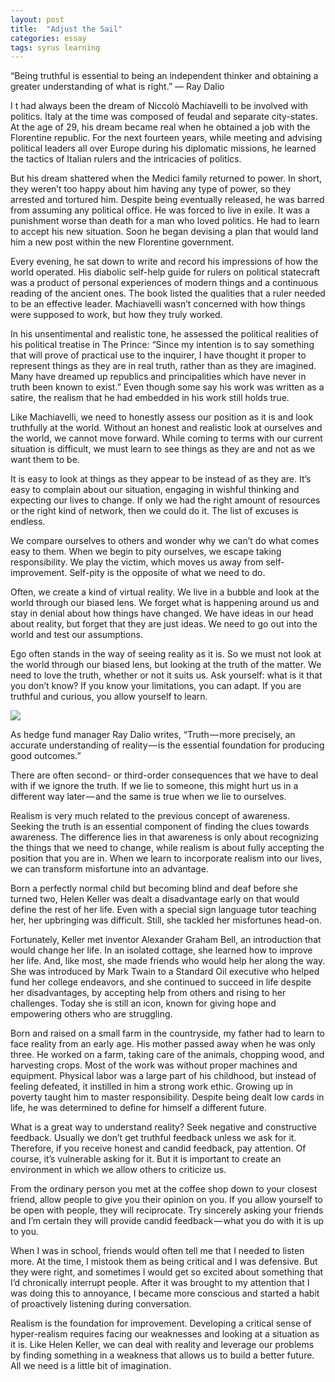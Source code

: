 ```yaml
---
layout: post
title:  "Adjust the Sail"
categories: essay
tags: syrus learning
---
```


“Being truthful is essential to being an independent thinker and obtaining a greater understanding of what is right.”
— Ray Dalio

I t had always been the dream of Niccolò Machiavelli to be involved with politics. Italy at the time was composed of feudal and separate city-states. At the age of 29, his dream became real when he obtained a job with the Florentine republic. For the next fourteen years, while meeting and advising political leaders all over Europe during his diplomatic missions, he learned the tactics of Italian rulers and the intricacies of politics.

But his dream shattered when the Medici family returned to power. In short, they weren’t too happy about him having any type of power, so they arrested and tortured him. Despite being eventually released, he was barred from assuming any political office. He was forced to live in exile. It was a punishment worse than death for a man who loved politics. He had to learn to accept his new situation. Soon he began devising a plan that would land him a new post within the new Florentine government.

Every evening, he sat down to write and record his impressions of how the world operated. His diabolic self-help guide for rulers on political statecraft was a product of personal experiences of modern things and a continuous reading of the ancient ones. The book listed the qualities that a ruler needed to be an effective leader. Machiavelli wasn’t concerned with how things were supposed to work, but how they truly worked.

In his unsentimental and realistic tone, he assessed the political realities of his political treatise in The Prince: “Since my intention is to say something that will prove of practical use to the inquirer, I have thought it proper to represent things as they are in real truth, rather than as they are imagined. Many have dreamed up republics and principalities which have never in truth been known to exist.” Even though some say his work was written as a satire, the realism that he had embedded in his work still holds true.

Like Machiavelli, we need to honestly assess our position as it is and look truthfully at the world. Without an honest and realistic look at ourselves and the world, we cannot move forward. While coming to terms with our current situation is difficult, we must learn to see things as they are and not as we want them to be.

It is easy to look at things as they appear to be instead of as they are. It’s easy to complain about our situation, engaging in wishful thinking and expecting our lives to change. If only we had the right amount of resources or the right kind of network, then we could do it. The list of excuses is endless.

We compare ourselves to others and wonder why we can’t do what comes easy to them. When we begin to pity ourselves, we escape taking responsibility. We play the victim, which moves us away from self-improvement. Self-pity is the opposite of what we need to do.

Often, we create a kind of virtual reality. We live in a bubble and look at the world through our biased lens. We forget what is happening around us and stay in denial about how things have changed. We have ideas in our head about reality, but forget that they are just ideas. We need to go out into the world and test our assumptions.

Ego often stands in the way of seeing reality as it is. So we must not look at the world through our biased lens, but looking at the truth of the matter. We need to love the truth, whether or not it suits us. Ask yourself: what is it that you don’t know? If you know your limitations, you can adapt. If you are truthful and curious, you allow yourself to learn.

<img src="http://note.link.com.de/media/adjust-the-sail.jpg" />

As hedge fund manager Ray Dalio writes, “Truth — more precisely, an accurate understanding of reality — is the essential foundation for producing good outcomes.”

There are often second- or third-order consequences that we have to deal with if we ignore the truth. If we lie to someone, this might hurt us in a different way later — and the same is true when we lie to ourselves.

Realism is very much related to the previous concept of awareness. Seeking the truth is an essential component of finding the clues towards awareness. The difference lies in that awareness is only about recognizing the things that we need to change, while realism is about fully accepting the position that you are in. When we learn to incorporate realism into our lives, we can transform misfortune into an advantage.

Born a perfectly normal child but becoming blind and deaf before she turned two, Helen Keller was dealt a disadvantage early on that would define the rest of her life. Even with a special sign language tutor teaching her, her upbringing was difficult. Still, she tackled her misfortunes head-on.

Fortunately, Keller met inventor Alexander Graham Bell, an introduction that would change her life. In an isolated cottage, she learned how to improve her life. And, like most, she made friends who would help her along the way. She was introduced by Mark Twain to a Standard Oil executive who helped fund her college endeavors, and she continued to succeed in life despite her disadvantages, by accepting help from others and rising to her challenges. Today she is still an icon, known for giving hope and empowering others who are struggling.

Born and raised on a small farm in the countryside, my father had to learn to face reality from an early age. His mother passed away when he was only three. He worked on a farm, taking care of the animals, chopping wood, and harvesting crops. Most of the work was without proper machines and equipment. Physical labor was a large part of his childhood, but instead of feeling defeated, it instilled in him a strong work ethic. Growing up in poverty taught him to master responsibility. Despite being dealt low cards in life, he was determined to define for himself a different future.

What is a great way to understand reality? Seek negative and constructive feedback. Usually we don’t get truthful feedback unless we ask for it. Therefore, if you receive honest and candid feedback, pay attention. Of course, it’s vulnerable asking for it. But it is important to create an environment in which we allow others to criticize us.

From the ordinary person you met at the coffee shop down to your closest friend, allow people to give you their opinion on you. If you allow yourself to be open with people, they will reciprocate. Try sincerely asking your friends and I’m certain they will provide candid feedback — what you do with it is up to you.

When I was in school, friends would often tell me that I needed to listen more. At the time, I mistook them as being critical and I was defensive. But they were right, and sometimes I would get so excited about something that I’d chronically interrupt people. After it was brought to my attention that I was doing this to annoyance, I became more conscious and started a habit of proactively listening during conversation.

Realism is the foundation for improvement. Developing a critical sense of hyper-realism requires facing our weaknesses and looking at a situation as it is. Like Helen Keller, we can deal with reality and leverage our problems by finding something in a weakness that allows us to build a better future. All we need is a little bit of imagination.